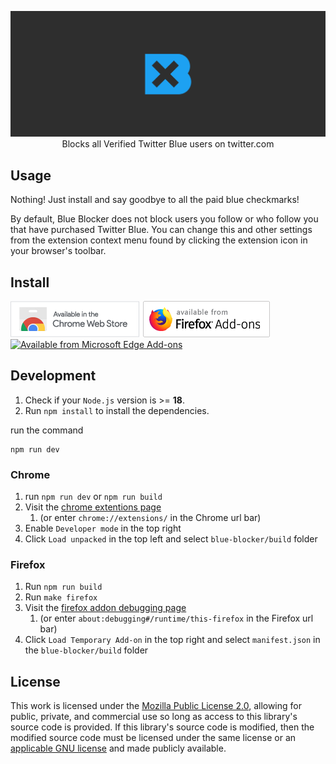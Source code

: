 <p align="center">
	<img src="https://github.com/kheina-com/blue-blocker/raw/main/assets/marquee.png" alt="Blue Blocker Logo">
	<br>
	Blocks all Verified Twitter Blue users on twitter.com
</p>

## Usage

Nothing! Just install and say goodbye to all the paid blue checkmarks!

By default, Blue Blocker does not block users you follow or who follow you that have purchased Twitter Blue. You can change this and other settings from the extension context menu found by clicking the extension icon in your browser's toolbar.

## Install

[![Available from Chrome Webstore](assets/chrome.png)](https://chrome.google.com/webstore/detail/blue-blocker/jgpjphkbfjhlbajmmcoknjjppoamhpmm)
[![Available from Firefox Add-ons](assets/firefox.png)](https://addons.mozilla.org/en-US/firefox/addon/blue-blocker/)
[![Available from Microsoft Edge Add-ons](assets/edge.png)](https://microsoftedge.microsoft.com/addons/detail/blue-blocker/hicoljclclooehbejnglkgohmclmipip)

## Development

1. Check if your `Node.js` version is >= **18**.
2. Run `npm install` to install the dependencies.

run the command

```shell
npm run dev
```

### Chrome

1. run `npm run dev` or `npm run build`
2. Visit the [chrome extentions page](chrome://extensions/)
   1. (or enter `chrome://extensions/` in the Chrome url bar)
3. Enable `Developer mode` in the top right
4. Click `Load unpacked` in the top left and select `blue-blocker/build` folder

### Firefox

1. Run `npm run build`
2. Run `make firefox`
3. Visit the [firefox addon debugging page](about:debugging#/runtime/this-firefox)
   1. (or enter `about:debugging#/runtime/this-firefox` in the Firefox url bar)
4. Click `Load Temporary Add-on` in the top right and select `manifest.json` in the `blue-blocker/build` folder

## License

This work is licensed under the [Mozilla Public License 2.0](https://choosealicense.com/licenses/mpl-2.0/), allowing for public, private, and commercial use so long as access to this library's source code is provided. If this library's source code is modified, then the modified source code must be licensed under the same license or an [applicable GNU license](https://www.mozilla.org/en-US/MPL/2.0/#1.12) and made publicly available.
